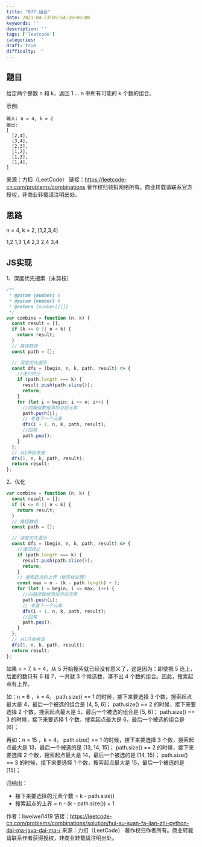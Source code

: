 ```yaml
---
title: "077.组合"
date: 2021-04-23T09:54:59+08:00
keywords: ''
description: ''
tags: ['leetcode']
categories: ''
draft: true
difficulty: ''
---
```


## 题目

给定两个整数 n 和 k，返回 1 ... n 中所有可能的 k 个数的组合。

示例:
```
输入: n = 4, k = 2
输出:
[
  [2,4],
  [3,4],
  [2,3],
  [1,2],
  [1,3],
  [1,4],
]
```

来源：力扣（LeetCode）
链接：https://leetcode-cn.com/problems/combinations
著作权归领扣网络所有。商业转载请联系官方授权，非商业转载请注明出处。

## 思路

n = 4, k = 2,
[1,2,3,4]

1,2
1,3
1,4
2,3
2,4
3,4

## JS实现

1、深度优先搜索（未剪枝）

```javascript
/**
 * @param {number} n
 * @param {number} k
 * @return {number[][]}
 */
var combine = function (n, k) {
  const result = [];
  if (k <= 0 || n < k) {
    return result;
  }
  // 路径数组
  const path = [];

  // 深度优先遍历
  const dfs = (begin, n, k, path, result) => {
    //递归终止
    if (path.length === k) {
      result.push(path.slice());
      return;
    }
    for (let i = begin; i <= n; i++) {
      //向路径数组添加当前元素
      path.push(i);
      // 考查下一个元素
      dfs(i + 1, n, k, path, result);
      //回溯
      path.pop();
    }
  };
  // 从1开始考查
  dfs(1, n, k, path, result);
  return result;
};
```

2、优化

```javascript
var combine = function (n, k) {
  const result = [];
  if (k <= 0 || n < k) {
    return result;
  }
  // 路径数组
  const path = [];

  // 深度优先遍历
  const dfs = (begin, n, k, path, result) => {
    //递归终止
    if (path.length === k) {
      result.push(path.slice());
      return;
    }
    // 搜索起点的上界（做剪枝处理）
    const max = n - (k - path.length) + 1;
    for (let i = begin; i <= max; i++) {
      //向路径数组添加当前元素
      path.push(i);
      // 考查下一个元素
      dfs(i + 1, n, k, path, result);
      //回溯
      path.pop();
    }
  };
  // 从1开始考查
  dfs(1, n, k, path, result);
  return result;
};
```

如果 n = 7, k = 4，从 5 开始搜索就已经没有意义了，这是因为：即使把 5 选上，后面的数只有 6 和 7，一共就 3 个候选数，凑不出 4 个数的组合。因此，搜索起点有上界。

如：n = 6 ，k = 4。
path.size() == 1 的时候，接下来要选择 3 个数，搜索起点最大是 4，最后一个被选的组合是 [4, 5, 6]；
path.size() == 2 的时候，接下来要选择 2 个数，搜索起点最大是 5，最后一个被选的组合是 [5, 6]；
path.size() == 3 的时候，接下来要选择 1 个数，搜索起点最大是 6，最后一个被选的组合是 [6]；

再如：n = 15 ，k = 4。
path.size() == 1 的时候，接下来要选择 3 个数，搜索起点最大是 13，最后一个被选的是 [13, 14, 15]；
path.size() == 2 的时候，接下来要选择 2 个数，搜索起点最大是 14，最后一个被选的是 [14, 15]；
path.size() == 3 的时候，接下来要选择 1 个数，搜索起点最大是 15，最后一个被选的是 [15]；

归纳出：

- 接下来要选择的元素个数 = k - path.size()
- 搜索起点的上界 = n - (k - path.size()) + 1

作者：liweiwei1419
链接：https://leetcode-cn.com/problems/combinations/solution/hui-su-suan-fa-jian-zhi-python-dai-ma-java-dai-ma-/
来源：力扣（LeetCode）
著作权归作者所有。商业转载请联系作者获得授权，非商业转载请注明出处。
